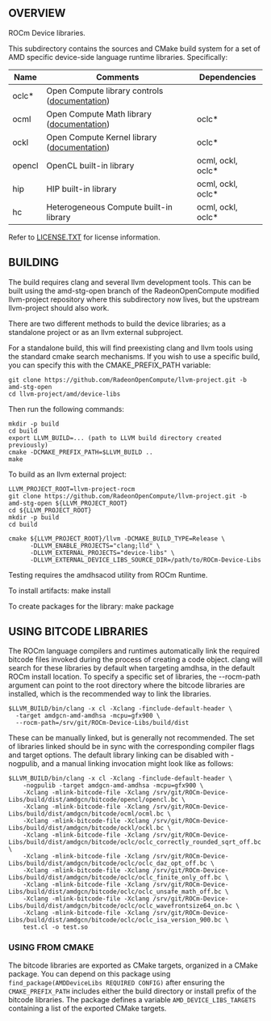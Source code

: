 ## OVERVIEW

ROCm Device libraries.

This subdirectory contains the sources and CMake build system for a
set of AMD specific device-side language runtime libraries.  Specifically:

| **Name** | **Comments** | **Dependencies** |
| --- | --- | --- |
| oclc* | Open Compute library controls ([documentation](doc/OCML.md#controls)) | |
| ocml | Open Compute Math library ([documentation](doc/OCML.md)) | oclc* |
| ockl | Open Compute Kernel library ([documentation](doc/OCKL.md)) | oclc* |
| opencl | OpenCL built-in library | ocml, ockl, oclc* |
| hip | HIP built-in library | ocml, ockl, oclc* |
| hc | Heterogeneous Compute built-in library | ocml, ockl, oclc* |

Refer to [LICENSE.TXT](LICENSE.TXT) for license information.

## BUILDING

The build requires clang and several llvm development tools. This can
be built using the amd-stg-open branch of the RadeonOpenCompute
modified llvm-project repository where this subdirectory now lives,
but the upstream llvm-project should also work.

There are two different methods to build the device libraries; as a
standalone project or as an llvm external subproject.

For a standalone build, this will find preexisting clang and llvm
tools using the standard cmake search mechanisms. If you wish to use a
specific build, you can specify this with the CMAKE_PREFIX_PATH
variable:

    git clone https://github.com/RadeonOpenCompute/llvm-project.git -b amd-stg-open
    cd llvm-project/amd/device-libs

Then run the following commands:

    mkdir -p build
    cd build
    export LLVM_BUILD=... (path to LLVM build directory created previously)
    cmake -DCMAKE_PREFIX_PATH=$LLVM_BUILD ..
    make

To build as an llvm external project:

    LLVM_PROJECT_ROOT=llvm-project-rocm
    git clone https://github.com/RadeonOpenCompute/llvm-project.git -b amd-stg-open ${LLVM_PROJECT_ROOT}
    cd ${LLVM_PROJECT_ROOT}
    mkdir -p build
    cd build

    cmake ${LLVM_PROJECT_ROOT}/llvm -DCMAKE_BUILD_TYPE=Release \
          -DLLVM_ENABLE_PROJECTS="clang;lld" \
          -DLLVM_EXTERNAL_PROJECTS="device-libs" \
          -DLLVM_EXTERNAL_DEVICE_LIBS_SOURCE_DIR=/path/to/ROCm-Device-Libs

Testing requires the amdhsacod utility from ROCm Runtime.

To install artifacts:
    make install

To create packages for the library:
   make package

## USING BITCODE LIBRARIES

The ROCm language compilers and runtimes automatically link the
required bitcode files invoked during the process of creating a code
object. clang will search for these libraries by default when
targeting amdhsa, in the default ROCm install location. To specify a
specific set of libraries, the --rocm-path argument can point to the
root directory where the bitcode libraries are installed, which is the
recommended way to link the libraries.

    $LLVM_BUILD/bin/clang -x cl -Xclang -finclude-default-header \
      -target amdgcn-amd-amdhsa -mcpu=gfx900 \
      --rocm-path=/srv/git/ROCm-Device-Libs/build/dist

These can be manually linked, but is generally not recommended. The
set of libraries linked should be in sync with the corresponding
compiler flags and target options. The default library linking can be
disabled with -nogpulib, and a manual linking invocation might look
like as follows:

    $LLVM_BUILD/bin/clang -x cl -Xclang -finclude-default-header \
        -nogpulib -target amdgcn-amd-amdhsa -mcpu=gfx900 \
        -Xclang -mlink-bitcode-file -Xclang /srv/git/ROCm-Device-Libs/build/dist/amdgcn/bitcode/opencl/opencl.bc \
        -Xclang -mlink-bitcode-file -Xclang /srv/git/ROCm-Device-Libs/build/dist/amdgcn/bitcode/ocml/ocml.bc \
        -Xclang -mlink-bitcode-file -Xclang /srv/git/ROCm-Device-Libs/build/dist/amdgcn/bitcode/ockl/ockl.bc \
        -Xclang -mlink-bitcode-file -Xclang /srv/git/ROCm-Device-Libs/build/dist/amdgcn/bitcode/oclc/oclc_correctly_rounded_sqrt_off.bc \
        -Xclang -mlink-bitcode-file -Xclang /srv/git/ROCm-Device-Libs/build/dist/amdgcn/bitcode/oclc/oclc_daz_opt_off.bc \
        -Xclang -mlink-bitcode-file -Xclang /srv/git/ROCm-Device-Libs/build/dist/amdgcn/bitcode/oclc/oclc_finite_only_off.bc \
        -Xclang -mlink-bitcode-file -Xclang /srv/git/ROCm-Device-Libs/build/dist/amdgcn/bitcode/oclc/oclc_unsafe_math_off.bc \
        -Xclang -mlink-bitcode-file -Xclang /srv/git/ROCm-Device-Libs/build/dist/amdgcn/bitcode/oclc/oclc_wavefrontsize64_on.bc \
        -Xclang -mlink-bitcode-file -Xclang /srv/git/ROCm-Device-Libs/build/dist/amdgcn/bitcode/oclc/oclc_isa_version_900.bc \
        test.cl -o test.so

### USING FROM CMAKE

The bitcode libraries are exported as CMake targets, organized in a CMake
package. You can depend on this package using
`find_package(AMDDeviceLibs REQUIRED CONFIG)` after ensuring the
`CMAKE_PREFIX_PATH` includes either the build directory or install prefix of
the bitcode libraries. The package defines a variable
`AMD_DEVICE_LIBS_TARGETS` containing a list of the exported CMake
targets.

